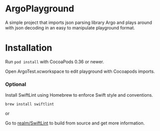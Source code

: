 # ArgoPlayground

A simple project that imports json parsing library Argo and plays around with json decoding in an easy to manipulate playground format.

# Installation

Run `pod install` with CocoaPods 0.36 or newer.

Open ArgoTest.xcworkspace to edit playground with Cocoapods imports.

### Optional

Install SwiftLint using Homebrew to enforce Swift style and conventions.

```
brew install swiftlint
```

or

Go to [realm/SwiftLint](https://github.com/realm/SwiftLint) to build from source and get more information.
